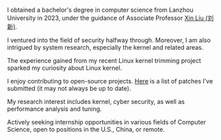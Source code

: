 I obtained a bachelor's degree in computer science from Lanzhou University in 2023, under the guidance of Associate Professor [Xin Liu (刘新)](https://scholar.google.com/citations?user=F6csWYQAAAAJ&hlu).

I ventured into the field of security halfway through. Moreover, I am also intrigued by system research, especially the kernel and related areas.

The experience gained from my recent Linux kernel trimming project sparked my curiosity about Linux kernel.

I enjoy contributing to open-source projects. [Here](https://github.com/Reset816/Patch-Track) is a list of patches I’ve submitted (it may not always be up to date).

My research interest includes kernel, cyber security, as well as performance analysis and tuning.

Actively seeking internship opportunities in various fields of Computer Science, open to positions in the U.S., China, or remote.

<!-- <a href='https://scholar.google.com/citations?user=B-Fgh7gAAAAJ'><img src="https://img.shields.io/endpoint?url={{ url | url_encode }}&logo=Google%20Scholar&labelColor=f6f6f6&color=9cf&style=flat&label=citations"></a> -->
